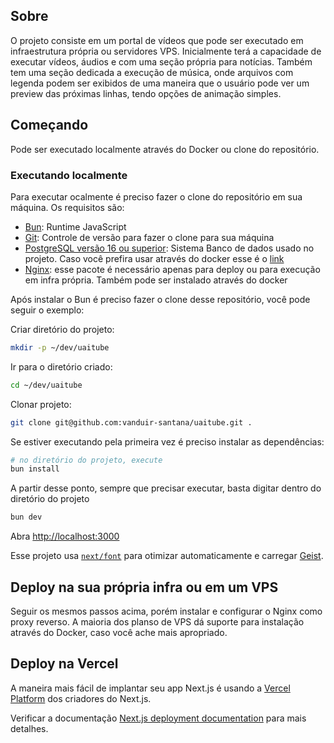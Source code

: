 ## Sobre
O projeto consiste em um portal de vídeos que pode ser executado em infraestrutura própria ou servidores VPS. Inicialmente terá a capacidade de executar vídeos, áudios e com uma seção própria para notícias. Também tem uma seção dedicada a execução de música, onde arquivos com legenda podem ser exibidos de uma maneira que o usuário pode ver um preview das próximas linhas, tendo opções de animação simples.

## Começando
Pode ser executado localmente através do Docker ou clone do repositório.

### Executando localmente
Para executar ocalmente é preciso fazer o clone do repositório em sua máquina. Os requisitos são:
* [Bun](https://bun.sh/docs/installation): Runtime JavaScript
* [Git](https://git-scm.com/downloads): Controle de versão para fazer o clone para sua máquina
* [PostgreSQL versão 16 ou superior](https://www.postgresql.org/download/): Sistema Banco de dados usado no projeto. Caso você prefira usar através do docker esse é o [link](https://hub.docker.com/_/postgres)
* [Nginx](https://docs.nginx.com/nginx/admin-guide/installing-nginx/installing-nginx-open-source/): esse pacote é necessário apenas para deploy ou para execução em infra própria. Também pode ser instalado através do docker

Após instalar o Bun é preciso fazer o clone desse repositório, você pode seguir o exemplo:

Criar diretório do projeto:
```bash
mkdir -p ~/dev/uaitube
```

Ir para o diretório criado:
```bash
cd ~/dev/uaitube
```

Clonar projeto:
```bash
git clone git@github.com:vanduir-santana/uaitube.git . 
```

Se estiver executando pela primeira vez é preciso instalar as dependências:
```bash
# no diretório do projeto, execute
bun install
```

A partir desse ponto, sempre que precisar executar, basta digitar dentro do diretório do projeto
```bash
bun dev
```

Abra [http://localhost:3000](http://localhost:3000) 

Esse projeto usa [`next/font`](https://nextjs.org/docs/app/building-your-application/optimizing/fonts) para otimizar automaticamente e carregar [Geist](https://vercel.com/font).

## Deploy na sua própria infra ou em um VPS
Seguir os mesmos passos acima, porém instalar e configurar o Nginx como proxy reverso. A maioria dos planso de VPS dá suporte para instalação através do Docker, caso você ache mais apropriado.

## Deploy na Vercel

A maneira mais fácil de implantar seu app Next.js é usando a [Vercel Platform](https://vercel.com/new?utm_medium=default-template&filter=next.js&utm_source=create-next-app&utm_campaign=create-next-app-readme) dos criadores do Next.js.

 Verificar a documentação [Next.js deployment documentation](https://nextjs.org/docs/app/building-your-application/deploying) para mais detalhes.
